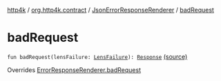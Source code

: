 [http4k](../../index.md) / [org.http4k.contract](../index.md) / [JsonErrorResponseRenderer](index.md) / [badRequest](./bad-request.md)

# badRequest

`fun badRequest(lensFailure: `[`LensFailure`](../../org.http4k.lens/-lens-failure/index.md)`): `[`Response`](../../org.http4k.core/-response/index.md) [(source)](https://github.com/http4k/http4k/blob/master/http4k-core/src/main/kotlin/org/http4k/contract/ErrorResponseRenderer.kt#L18)

Overrides [ErrorResponseRenderer.badRequest](../-error-response-renderer/bad-request.md)

